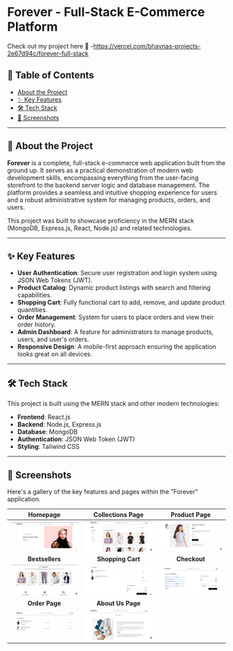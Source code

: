 # Forever - Full-Stack E-Commerce Platform

Check out my project here 🚀 -https://vercel.com/bhavnas-projects-2e67d94c/forever-full-stack
## 📖 Table of Contents

- [About the Project](#-about-the-project)
- [✨ Key Features](#-key-features)
- [🛠️ Tech Stack](#️-tech-stack)
- [📸 Screenshots](#-screenshots)


---

## 📝 About the Project

**Forever** is a complete, full-stack e-commerce web application built from the ground up. It serves as a practical demonstration of modern web development skills, encompassing everything from the user-facing storefront to the backend server logic and database management. The platform provides a seamless and intuitive shopping experience for users and a robust administrative system for managing products, orders, and users.

This project was built to showcase proficiency in the MERN stack (MongoDB, Express.js, React, Node.js) and related technologies.

---

## ✨ Key Features

* **User Authentication**: Secure user registration and login system using JSON Web Tokens (JWT).
* **Product Catalog**: Dynamic product listings with search and filtering capabilities.
* **Shopping Cart**: Fully functional cart to add, remove, and update product quantities.
* **Order Management**: System for users to place orders and view their order history.
* **Admin Dashboard**: A  feature for administrators to manage products, users, and user's orders.
* **Responsive Design**: A mobile-first approach ensuring the application looks great on all devices.

---

## 🛠️ Tech Stack

This project is built using the MERN stack and other modern technologies:

* **Frontend**: React.js
* **Backend**: Node.js, Express.js
* **Database**: MongoDB
* **Authentication**: JSON Web Token (JWT)
* **Styling**: Tailwind CSS 

---

## 📸 Screenshots

Here's a gallery of the key features and pages within the "Forever" application.

| Homepage | Collections Page | Product Page |
| :---: | :---: | :---: |
| ![Homepage](./assets/homepage%20ss.png) | ![Collections Page](./assets/collections%20ss.png) | ![Product Description](./assets/product%20description.png) |
| **Bestsellers** | **Shopping Cart** | **Checkout** |
| ![Bestsellers](./assets/bestseller%20ss.png) | ![Shopping Cart](./assets/cart.png) | ![Checkout](./assets/checkout.png) |
| **Order Page** | **About Us Page** | |
| ![Order Page](./assets/orderpage.png) | ![About Us Page](./assets/about%20ss.png) | |
